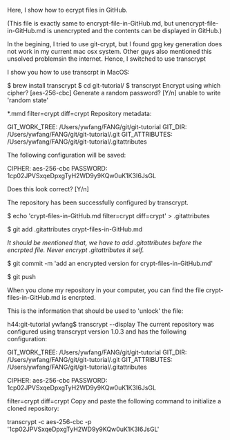 Here, I show how to ecrypt files in GitHub.

(This file is exactly same to encrypt-file-in-GitHub.md, but unencrypt-file-in-GitHub.md is unencrypted and the contents can be displayed in GitHub.)

In the begining, I tried to use git-crypt, but I found gpg key generation does not
work in my current mac osx system. Other guys also mentioned this unsolved problemsin the internet. Hence, I switched to use transcrypt

I show you how to use transcrpt in MacOS:

$ brew install transcrypt
$ cd git-tutorial/
$ transcrypt
Encrypt using which cipher? [aes-256-cbc]
Generate a random password? [Y/n]
unable to write 'random state'

*.mmd filter=crypt diff=crypt
Repository metadata:

  GIT_WORK_TREE:  /Users/ywfang/FANG/git/git-tutorial
  GIT_DIR:        /Users/ywfang/FANG/git/git-tutorial/.git
  GIT_ATTRIBUTES: /Users/ywfang/FANG/git/git-tutorial/.gitattributes

The following configuration will be saved:

  CIPHER:   aes-256-cbc
  PASSWORD: 1cp02JPVSxqeDpxgTyH2WD9y9KQw0uK1K3I6JsGL

Does this look correct? [Y/n]

The repository has been successfully configured by transcrypt.

$ echo 'crypt-files-in-GitHub.md  filter=crypt diff=crypt' > .gitattributes

$ git add .gitattributes crypt-files-in-GitHub.md

*It should be mentioned that, we have to add .gitattributes before the encrpted file. Never encrypt .gitattributes it self.*

$ git commit -m 'add an encrypted version for crypt-files-in-GitHub.md'

$ git push

When you clone my repository in your computer, you can find
the file crypt-files-in-GitHub.md is encrpted. 

This is the information that should be used to 'unlock' the file:

h44:git-tutorial ywfang$ transcrypt --display
The current repository was configured using transcrypt version 1.0.3
and has the following configuration:

  GIT_WORK_TREE:  /Users/ywfang/FANG/git/git-tutorial
  GIT_DIR:        /Users/ywfang/FANG/git/git-tutorial/.git
  GIT_ATTRIBUTES: /Users/ywfang/FANG/git/git-tutorial/.gitattributes

  CIPHER:   aes-256-cbc
  PASSWORD: 1cp02JPVSxqeDpxgTyH2WD9y9KQw0uK1K3I6JsGL

 filter=crypt diff=crypt
Copy and paste the following command to initialize a cloned repository:

  transcrypt -c aes-256-cbc -p '1cp02JPVSxqeDpxgTyH2WD9y9KQw0uK1K3I6JsGL'
